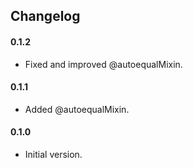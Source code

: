 ## Changelog

#### 0.1.2
 - Fixed and improved @autoequalMixin.

#### 0.1.1
 - Added @autoequalMixin.

#### 0.1.0
 - Initial version.

